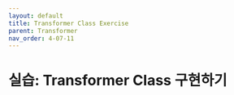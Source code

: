 ```yaml
---
layout: default
title: Transformer Class Exercise
parent: Transformer
nav_order: 4-07-11
---
```


# 실습: Transformer Class 구현하기

